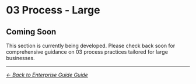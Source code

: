# 03 Process - Large

## Coming Soon

This section is currently being developed. Please check back soon for comprehensive guidance on 03 process practices tailored for large businesses.

---
*[← Back to Enterprise Guide Guide](../README.md)*
